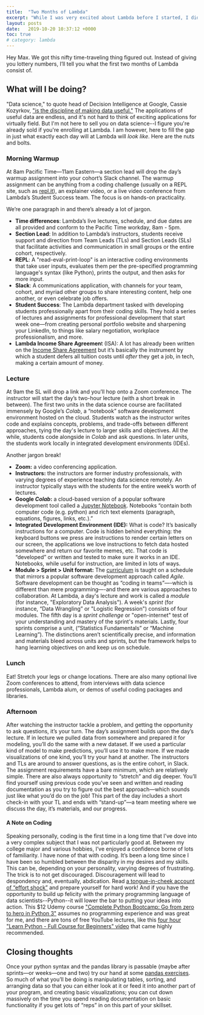 ```yaml
---
title:  "Two Months of Lambda"
excerpt: "While I was very excited about Lambda before I started, I didn't quite know what each day would *look like*. Here are the nuts and bolts of most days at Lambda."
layout: posts
date:   2019-10-20 10:37:12 +0000
toc: true
# category: lambda
---
```


Hey Max. We got this nifty time-traveling thing figured out. Instead of giving you lottery numbers, I’ll tell you what the first two months of Lambda consist of. 

## What will I be doing?
"Data science," to quote head of Decision Intelligence at Google, Cassie Kozyrkov, ["is the discipline of making data useful."](https://hackernoon.com/what-on-earth-is-data-science-eb1237d8cb37) The applications of useful data are endless, and it's not hard to think of exciting applications for virtually field. But I'm not here to sell you on data science--I figure you're already sold if you're enrolling at Lambda. I am however, here to fill the gap in just what exactly each day will at Lambda will *look like*.  Here are the nuts and bolts. 

### Morning Warmup
At 8am Pacific Time—11am Eastern—a section lead will drop the day’s warmup assignment into your cohort’s Slack channel. The warmup assignment can be anything from a coding challenge (usually on a REPL site, such as [repl.it](https://repl.it/repls/OldfashionedPolishedArchitects)), an explainer video, or a live video conference from Lambda’s Student Success team. The focus is on hands-on practicality.

We’re one paragraph in and there’s already a lot of jargon.  
- **Time differences**: Lambda’s live lectures, schedule, and due dates are all provided and conform to the Pacific Time workday, 8am - 5pm.  
- **Section Lead**: In addition to Lambda’s instructors, students receive support and direction from Team Leads (TLs) and Section Leads (SLs) that facilitate activities and communication in small groups or the entire cohort, respectively.  
- **REPL**: A "read-eval-print-loop" is an interactive coding environments that take user inputs, evaluates them per the pre-specified programming language's syntax (like Python), prints the output, and then asks for more input. 
- **Slack**: A communications application, with channels for your team, cohort, and myriad other groups to share interesting content, help one another, or even celebrate job offers.  
- **Student Success**: The Lambda department tasked with developing students professionally apart from their coding skills. They hold a series of lectures and assignments for professional development that start week one—from creating personal portfolio website and sharpening your LinkedIn, to things like salary negotiation, workplace professionalism, and more.   
- **Lambda Income Share Agreemen**t (ISA): A lot has already been written on the [Income Share Agreement](https://lambdaschool.com/isa) but it’s basically the instrument by which a student defers all tuition costs until _after_ they get a job, in tech, making a certain amount of money.  

### Lecture
At 9am the SL will drop a link and you’ll hop onto a Zoom conference. The instructor will start the day’s two-hour lecture (with a short break in between). The first two units in the data science course are facilitated immensely by Google’s _Colab_, a “notebook” software development environment hosted on the cloud. Students watch as the instructor writes code and explains concepts, problems, and trade-offs between different approaches, tying the day's lecture to larger skills and objectives. All the while, students code alongside in _Colab_ and ask questions. In later units, the students work locally in integrated development environments (IDEs). 

Another jargon break!  
- **Zoom:** a video conferencing application.  
- **Instructors:** the instructors are former industry professionals, with varying degrees of experience teaching data science remotely. An instructor typically stays with the students for the entire week’s worth of lectures.  
- **Google _Colab_:** a cloud-based version of a popular software development tool called a [Jupyter Notebook](https://jupyter-notebook-beginner-guide.readthedocs.io/en/latest/what_is_jupyter.html). Notebooks “contain both computer code (e.g. python) and rich text elements (paragraph, equations, figures, links, etc.).”   
- **Integrated Development Environment (IDE):** What is code? It’s basically instructions for a computer. Code is hidden behind everything: the keyboard buttons we press are instructions to render certain letters on our screen, the applications we love instructions to fetch data hosted somewhere and return our favorite memes, etc. That code is “developed” or written and tested to make sure it works in an IDE. Notebooks, while useful for instruction, are limited in lots of ways.  
- **Module > Sprint > Unit format:** The [curriculum](https://lambdaschool.com/courses/data-science) is taught on a schedule that mirrors a popular software development approach called _Agile_. Software development can be thought as “coding in teams”—-which is different than mere programming—-and there are various approaches to collaboration. At Lambda, a day's lecture and work is called a _module_ (for instance, "Exploratory Data Analysis"). A week's _sprint_ (for instance, “Data Wrangling” or "Logistic Regression") consists of four modules. The fifth day is a _sprint challenge_ or "open-internet" test of your understanding and mastery of the sprint's materials. Lastly, four sprints comprise a unit, (“Statistics Fundamentals” or “Machine Learning”). The distinctions aren’t scientifically precise, and information and materials bleed across units and sprints, but the framework helps to hang learning objectives on and keep us on schedule.   

### Lunch
Eat! Stretch your legs or change locations. There are also many optional live Zoom conferences to attend, from interviews with data science professionals, Lambda alum, or demos of useful coding packages and libraries.

### Afternoon
After watching the instructor tackle a problem, and getting the opportunity to ask questions, it’s your turn. The day’s assignment builds upon the day’s lecture. If in lecture we pulled data from somewhere and prepared it for modeling, you’ll do the same with a new dataset. If we used a particular kind of model to make predictions, you’ll use it to make more. If we made visualizations of one kind, you’ll try your hand at another. The instructors and TLs are around to answer questions, as is the entire cohort, in Slack. The assignment requirements have a bare minimum, which are relatively simple. There are also always opportunity to “stretch” and dig deeper. You’ll find yourself using previous code you’ve seen and written and reading documentation as you try to figure out the best approach—which sounds just like what you’d do on the job!  This part of the day includes a short check-in with your TL and ends with “stand-up”—a team meeting where we discuss the day, it’s materials, and our progress. 

#### A Note on Coding
Speaking personally, coding is the first time in a long time that I’ve dove into a very complex subject that I was not particularly good at. Between my college major and various hobbies, I’ve enjoyed a confidence borne of lots of familiarity. I have none of that with coding. It’s been a long time since I have been so humbled between the disparity in my desires and my skills. This can be, depending on your personality, varying degrees of frustrating. The trick is to not get discouraged. Discouragement will lead to despondency and, eventually, abdication. Read [a tongue-in-cheek account of “effort shock”](https://www.cracked.com/article_18544_how-the-karate-kid-ruined-modern-world.html) and prepare yourself for hard work! And if you have the opportunity to build up felicity with the primary programming language of data scientists--Python--it will lower the bar to putting your ideas into action. This $12 Udemy course ["Complete Python Bootcamp: Go from zero to hero in Python 3"](https://www.udemy.com/course/complete-python-bootcamp/) assumes no programming experience and was great for me, and there are tons of free YouTube lectures, like this [four hour "Learn Python - Full Course for Beginners" video](https://www.youtube.com/watch?v=rfscVS0vtbw) that came highly recommended. 

## Closing thoughts
Once your python syntax and the pandas library is passable (maybe after sprints—or weeks—one and two) try our hand at some [pandas exercises](https://github.com/guipsamora/pandas_exercises). So much of what you’ll be doing is manipulating tables, sorting, and arranging data so that you can either look at it or feed it into another part of your program, and creating basic visualizations; you can cut down massively on the time you spend reading documentation on basic functionality if you get lots of “reps” in on this part of your skillset.